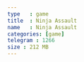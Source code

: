```yaml
---
type   : game
title  : Ninja Assault
name   : Ninja Assault
categories: [game]
telegram : 1266
size : 212 MB
---
```



